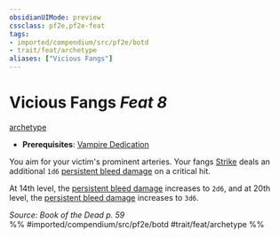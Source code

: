 ```yaml
---
obsidianUIMode: preview
cssclass: pf2e,pf2e-feat
tags:
- imported/compendium/src/pf2e/botd
- trait/feat/archetype
aliases: ["Vicious Fangs"]
---
```

# Vicious Fangs  *Feat 8*  
[archetype](archetype.md)  

- **Prerequisites**: [Vampire Dedication](vampire-dedication-botd.md)

You aim for your victim's prominent arteries. Your fangs [Strike](strike.md) deals an additional `1d6` [persistent bleed damage](conditions.md#Persistent%20Damage) on a critical hit.

At 14th level, the [persistent bleed damage](conditions.md#Persistent%20Damage) increases to `2d6`, and at 20th level, the [persistent bleed damage](conditions.md#Persistent%20Damage) increases to `3d6`.

*Source: Book of the Dead p. 59*  
%% #imported/compendium/src/pf2e/botd #trait/feat/archetype %%